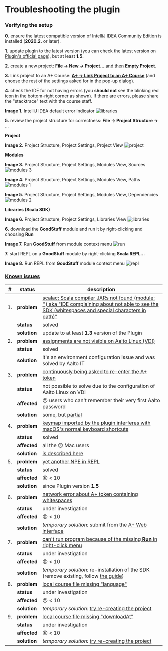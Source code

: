 Troubleshooting the plugin
==============

### Verifying the setup

**0.** ensure the latest compatible version of IntelliJ IDEA Community Edition is installed (**2020.2.** or later).

**1.** update plugin to the latest version (you can check the latest version on [Plugin's official page](https://plugins.jetbrains.com/plugin/13634-a-courses/versions)), but at least **1.5**.

**2.** create a new project: [**File -> New -> Project...** and then **Empty Project**](https://plus.cs.aalto.fi/o1/2020/w01/ch02/#launch-intellij).

**3.** Link project to an A+ Course: [**A+ -> Link Project to an A+ Course**](https://plus.cs.aalto.fi/o1/2020/w01/ch02/#the-a-courses-plugin) (and choose the rest of the settings asked for in the pop-up dialog).

**4.** check the IDE for not having errors (you **should not** see the blinking red icon in the bottom-right corner as shown). If there are errors, please share the "stacktrace" text with the course staff.

**Image 1.** IntelliJ IDEA default error indicator
![libraries](images/error.png)

**5.** review the project structure for correctness: **File -> Project Structure ->** ...

**Project**

**Image 2.** Project Structure, Project Settings, Project View
![project](images/ts_project.png)

**Modules**

**Image 3.** Project Structure, Project Settings, Modules View, Sources
![modules 3](images/ts_modules_3.png)

**Image 4.** Project Structure, Project Settings, Modules View, Paths
![modules 1](images/ts_modules_1.png)

**Image 5.** Project Structure, Project Settings, Modules View, Dependencies
![modules 2](images/ts_modules_2.png)

**Libraries (Scala SDK)**

**Image 6.** Project Structure, Project Settings, Libraries View
![libraries](images/ts_libs.png)

**6.** download the **GoodStuff** module and run it by right-clicking and choosing **Run**

**Image 7.** Run **GoodStuff** from module context menu
![run](images/Run.png)

**7.** start REPL on a **GoodStuff** module by right-clicking **Scala REPL...**

**Image 8.** Run REPL from **GoodStuff** module context menu
![repl](images/REPL.png)

### [Known issues](https://github.com/Aalto-LeTech/aplus-courses/labels/user-bug)

| #   | status        | description                                                                                                                                                                                                      |
|-----|---------------|------------------------------------------------------------------------------------------------------------------------------------------------------------------------------------------------------------------|
| 1.  | **problem**   | [scalac: Scala compiler JARs not found (module: '') aka "IDE complaining about not able to see the SDK (whitespaces and special characters in path)"](https://github.com/Aalto-LeTech/aplus-courses/issues/360)|
|     | **status**    | solved                                                                                             |
|     | **solution**  | update to at least **1.3** version of the Plugin                                                   |
| 2.  | **problem**   | [assignments are not visible on Aalto Linux (VDI)](https://github.com/Aalto-LeTech/aplus-courses/issues/371)                                                                                                   |
|     | **status**    | solved                                                                                             |
|     | **solution**  | it's an environment configuration issue and was solved by Aalto IT                                 |
| 3.  | **problem**   | [continuously being asked to re-enter the A+ token](https://plus.cs.aalto.fi/o1/2020/wNN/intellij/#additional-materials-for-special-cases)                                                                       |
|     | **status**    | not possible to solve due to the configuration of Aalto Linux on VDI                               |
|     | **affected**  | :angry: users who can't remember their very first Aalto password                                   |
|     | **solution**  | some, but [partial](https://plus.cs.aalto.fi/o1/2020/wNN/intellij/#additional-materials-for-special-cases)                                                                                                       |
| 4.  | **problem**   | [keymap imported by the plugin interferes with macOS's normal keyboard shortcuts](https://github.com/Aalto-LeTech/aplus-courses/issues/292)                                                                    |
|     | **status**    | solved                                                                                             |
|     | **affected**  | all the :angry: Mac users                                                                          |
|     | **solution**  | [is described here](https://plus.cs.aalto.fi/o1/2020/wNN/faq/#im-on-a-mac-computer-and-intellij-doesnt-type-characters-such-as-the-dollar-and-square-brackets-what-to-do)                                        |
| 5.  | **problem**   | [yet another NPE in REPL](https://github.com/Aalto-LeTech/aplus-courses/pull/380)                |
|     | **status**    | solved                                                                                             |
|     | **affected**  | :angry: < 10                                                                                       |
|     | **solution**  | since Plugin version **1.5**                                                                       |
| 6.  | **problem**   | [network error about A+ token containing whitespaces](https://github.com/Aalto-LeTech/aplus-courses/issues/377)                                                                                                |
|     | **status**    | under investigation                                                                                |
|     | **affected**  | :angry: < 10                                                                                       |
|     | **solution**  | _temporary solution:_ submit from the [A+ Web interface](https://plus.cs.aalto.fi/o1/2020/)        |
| 7.  | **problem**   | [can't run program because of the missing **Run** in right-click menu](https://github.com/Aalto-LeTech/aplus-courses/issues/381)                                                                               |
|     | **status**    | under investigation                                                                                |
|     | **affected**  | :angry: < 10                                                                                       |
|     | **solution**  | _temporary solution:_ re-installation of the SDK (remove existing, follow [the guide](https://plus.cs.aalto.fi/o1/2020/wNN/intellij/#step-3-5-fetch-the-jdk-toolkit-into-intellij))                              |
| 8.  | **problem**   | [local course file missing "language"](https://github.com/Aalto-LeTech/aplus-courses/issues/315)                                                                                                               |
|     | **status**    | under investigation                                                                                |
|     | **affected**  | :angry: < 10                                                                                       |
|     | **solution**  | _temporary solution:_ [try re-creating the project](https://plus.cs.aalto.fi/o1/2020/w01/ch02/#launching-intellij-for-the-first-time)                                                                            |
| 9.  | **problem**   | [local course file missing "downloadAt"](https://github.com/Aalto-LeTech/aplus-courses/issues/385)                                                                                                             |
|     | **status**    | under investigation                                                                                |
|     | **affected**  | :angry: < 10                                                                                       |
|     | **solution**  | _temporary solution:_ [try re-creating the project](https://plus.cs.aalto.fi/o1/2020/w01/ch02/#launching-intellij-for-the-first-time)                                                                            |